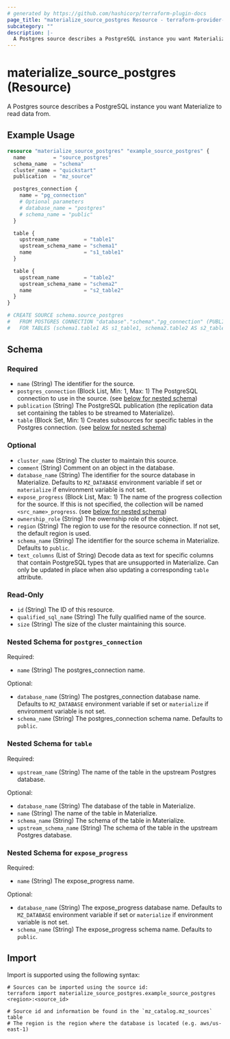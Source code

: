 ```yaml
---
# generated by https://github.com/hashicorp/terraform-plugin-docs
page_title: "materialize_source_postgres Resource - terraform-provider-materialize"
subcategory: ""
description: |-
  A Postgres source describes a PostgreSQL instance you want Materialize to read data from.
---
```


# materialize_source_postgres (Resource)

A Postgres source describes a PostgreSQL instance you want Materialize to read data from.

## Example Usage

```terraform
resource "materialize_source_postgres" "example_source_postgres" {
  name         = "source_postgres"
  schema_name  = "schema"
  cluster_name = "quickstart"
  publication  = "mz_source"

  postgres_connection {
    name = "pg_connection"
    # Optional parameters
    # database_name = "postgres"
    # schema_name = "public"
  }

  table {
    upstream_name        = "table1"
    upstream_schema_name = "schema1"
    name                 = "s1_table1"
  }

  table {
    upstream_name        = "table2"
    upstream_schema_name = "schema2"
    name                 = "s2_table2"
  }
}

# CREATE SOURCE schema.source_postgres
#   FROM POSTGRES CONNECTION "database"."schema"."pg_connection" (PUBLICATION 'mz_source')
#   FOR TABLES (schema1.table1 AS s1_table1, schema2.table2 AS s2_table2);
```

<!-- schema generated by tfplugindocs -->
## Schema

### Required

- `name` (String) The identifier for the source.
- `postgres_connection` (Block List, Min: 1, Max: 1) The PostgreSQL connection to use in the source. (see [below for nested schema](#nestedblock--postgres_connection))
- `publication` (String) The PostgreSQL publication (the replication data set containing the tables to be streamed to Materialize).
- `table` (Block Set, Min: 1) Creates subsources for specific tables in the Postgres connection. (see [below for nested schema](#nestedblock--table))

### Optional

- `cluster_name` (String) The cluster to maintain this source.
- `comment` (String) Comment on an object in the database.
- `database_name` (String) The identifier for the source database in Materialize. Defaults to `MZ_DATABASE` environment variable if set or `materialize` if environment variable is not set.
- `expose_progress` (Block List, Max: 1) The name of the progress collection for the source. If this is not specified, the collection will be named `<src_name>_progress`. (see [below for nested schema](#nestedblock--expose_progress))
- `ownership_role` (String) The owernship role of the object.
- `region` (String) The region to use for the resource connection. If not set, the default region is used.
- `schema_name` (String) The identifier for the source schema in Materialize. Defaults to `public`.
- `text_columns` (List of String) Decode data as text for specific columns that contain PostgreSQL types that are unsupported in Materialize. Can only be updated in place when also updating a corresponding `table` attribute.

### Read-Only

- `id` (String) The ID of this resource.
- `qualified_sql_name` (String) The fully qualified name of the source.
- `size` (String) The size of the cluster maintaining this source.

<a id="nestedblock--postgres_connection"></a>
### Nested Schema for `postgres_connection`

Required:

- `name` (String) The postgres_connection name.

Optional:

- `database_name` (String) The postgres_connection database name. Defaults to `MZ_DATABASE` environment variable if set or `materialize` if environment variable is not set.
- `schema_name` (String) The postgres_connection schema name. Defaults to `public`.


<a id="nestedblock--table"></a>
### Nested Schema for `table`

Required:

- `upstream_name` (String) The name of the table in the upstream Postgres database.

Optional:

- `database_name` (String) The database of the table in Materialize.
- `name` (String) The name of the table in Materialize.
- `schema_name` (String) The schema of the table in Materialize.
- `upstream_schema_name` (String) The schema of the table in the upstream Postgres database.


<a id="nestedblock--expose_progress"></a>
### Nested Schema for `expose_progress`

Required:

- `name` (String) The expose_progress name.

Optional:

- `database_name` (String) The expose_progress database name. Defaults to `MZ_DATABASE` environment variable if set or `materialize` if environment variable is not set.
- `schema_name` (String) The expose_progress schema name. Defaults to `public`.

## Import

Import is supported using the following syntax:

```shell
# Sources can be imported using the source id:
terraform import materialize_source_postgres.example_source_postgres <region>:<source_id>

# Source id and information be found in the `mz_catalog.mz_sources` table
# The region is the region where the database is located (e.g. aws/us-east-1)
```
